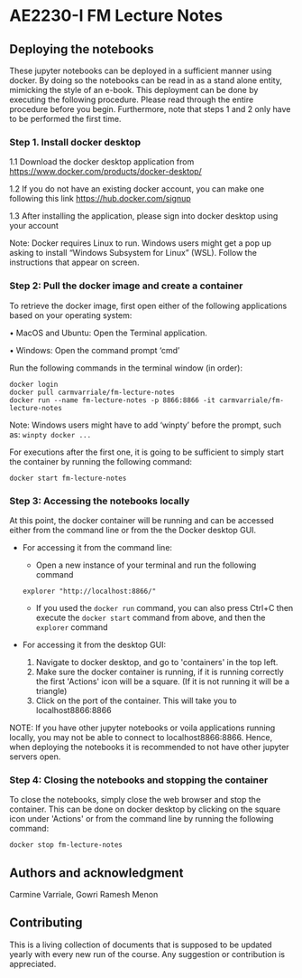 # AE2230-I FM Lecture Notes

## Deploying the notebooks

These jupyter notebooks can be deployed in a sufficient manner using docker. By doing so the notebooks can be read in as a stand alone entity, mimicking the style of an e-book. This deployment can be done by executing the following procedure. Please read through the entire procedure before you begin. Furthermore, note that steps 1 and 2 only have to be performed the first time.

### Step 1. Install docker desktop 
1.1 Download the docker desktop application from https://www.docker.com/products/docker-desktop/

1.2 If you do not have an existing docker account, you can make one following this link https://hub.docker.com/signup

1.3 After installing the application, please sign into docker desktop using your account 

Note: Docker requires Linux to run. Windows users might get a pop up asking to install “Windows
Subsystem for Linux” (WSL). Follow the instructions that appear on screen.

### Step 2: Pull the docker image and create a container
To retrieve the docker image, first open either of the following applications based on your operating system:

• MacOS and Ubuntu: Open the Terminal application.

• Windows: Open the command prompt ‘cmd’

Run the following commands in the terminal window (in order):
```
docker login
docker pull carmvarriale/fm-lecture-notes
docker run --name fm-lecture-notes -p 8866:8866 -it carmvarriale/fm-lecture-notes
```
Note: Windows users might have to add ‘winpty’ before the prompt, such as: ```winpty docker ...```

For executions after the first one, it is going to be sufficient to simply start the container by running the following command:
```
docker start fm-lecture-notes
```

### Step 3: Accessing the notebooks locally
At this point, the docker container will be running and can be accessed either from the command line or from the the Docker desktop GUI. 

- For accessing it from the command line:
    - Open a new instance of your terminal and run the following command
    ```
    explorer "http://localhost:8866/"
    ```
    - If you used the ```docker run``` command, you can also press Ctrl+C then execute the ```docker start``` command from above, and then the ```explorer``` command

- For accessing it from the desktop GUI:
    1. Navigate to docker desktop, and go to 'containers' in the top left. 
    2. Make sure the docker container is running, if it is running correctly the first 'Actions' icon will be a square. (If it is not running it will be a triangle)
    3. Click on the port of the container. This will take you to localhost8866:8866 

NOTE: If you have other jupyter notebooks or voila applications running locally, you may not be able to connect to localhost8866:8866. Hence, when deploying the notebooks it is recommended to not have other jupyter servers open.

### Step 4: Closing the notebooks and stopping the container
To close the notebooks, simply close the web browser and stop the container. This can be done on docker desktop by clicking on the square icon under 'Actions' or from the command line by running the following command:
```
docker stop fm-lecture-notes
```

## Authors and acknowledgment
Carmine Varriale, Gowri Ramesh Menon

## Contributing
This is a living collection of documents that is supposed to be updated yearly with every new run of the course.
Any suggestion or contribution is appreciated.
